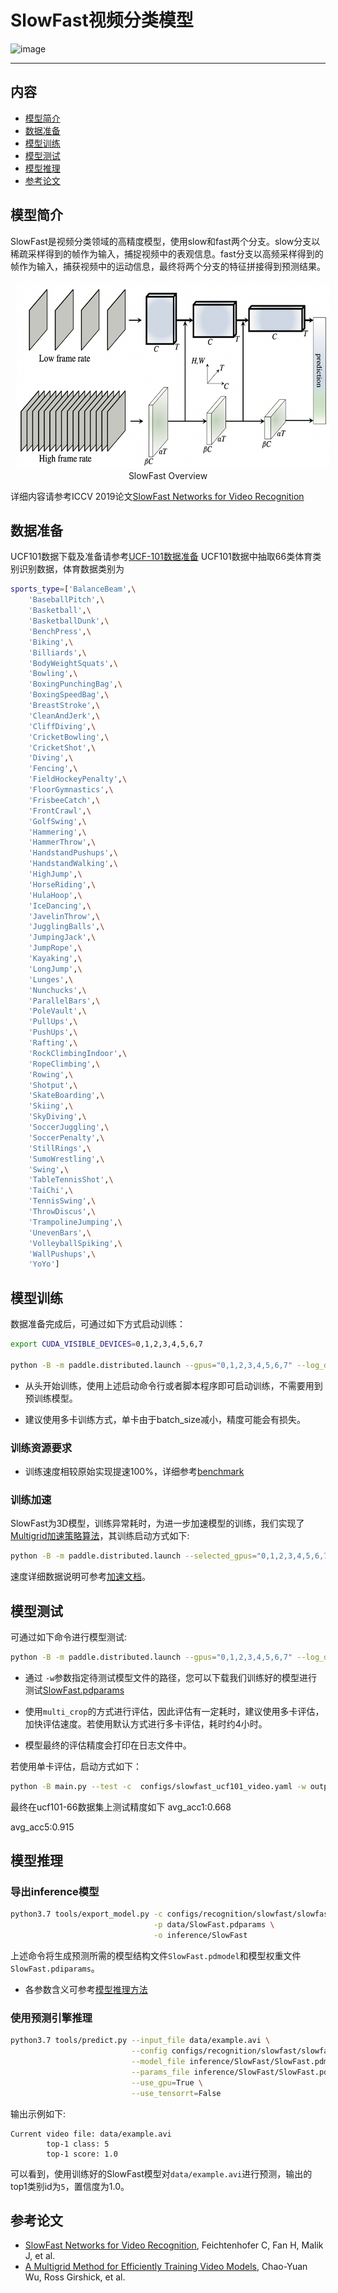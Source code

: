 <!---
简体中文 | [English](../../../en/model_zoo/recognition/slowfast.md)
-->
# SlowFast视频分类模型
![image](https://user-images.githubusercontent.com/51101236/186800808-cef3a31b-6f08-43b2-b61f-90b41fc5e0a6.png)

---
## 内容

- [模型简介](#模型简介)
- [数据准备](#数据准备)
- [模型训练](#模型训练)
- [模型测试](#模型测试)
- [模型推理](#模型推理)
- [参考论文](#参考论文)


## 模型简介

SlowFast是视频分类领域的高精度模型，使用slow和fast两个分支。slow分支以稀疏采样得到的帧作为输入，捕捉视频中的表观信息。fast分支以高频采样得到的帧作为输入，捕获视频中的运动信息，最终将两个分支的特征拼接得到预测结果。

<p align="center">
<img src="./images/SlowFast.png" height=300 width=500 hspace='10'/> <br />
SlowFast Overview
</p>

详细内容请参考ICCV 2019论文[SlowFast Networks for Video Recognition](https://arxiv.org/abs/1812.03982)


## 数据准备

UCF101数据下载及准备请参考[UCF-101数据准备](../../dataset/ucf101.md)
UCF101数据中抽取66类体育类别识别数据，体育数据类别为
```bash
sports_type=['BalanceBeam',\
    'BaseballPitch',\
    'Basketball',\
    'BasketballDunk',\
    'BenchPress',\
    'Biking',\
    'Billiards',\
    'BodyWeightSquats',\
    'Bowling',\
    'BoxingPunchingBag',\
    'BoxingSpeedBag',\
    'BreastStroke',\
    'CleanAndJerk',\
    'CliffDiving',\
    'CricketBowling',\
    'CricketShot',\
    'Diving',\
    'Fencing',\
    'FieldHockeyPenalty',\
    'FloorGymnastics',\
    'FrisbeeCatch',\
    'FrontCrawl',\
    'GolfSwing',\
    'Hammering',\
    'HammerThrow',\
    'HandstandPushups',\
    'HandstandWalking',\
    'HighJump',\
    'HorseRiding',\
    'HulaHoop',\
    'IceDancing',\
    'JavelinThrow',\
    'JugglingBalls',\
    'JumpingJack',\
    'JumpRope',\
    'Kayaking',\
    'LongJump',\
    'Lunges',\
    'Nunchucks',\
    'ParallelBars',\
    'PoleVault',\
    'PullUps',\
    'PushUps',\
    'Rafting',\
    'RockClimbingIndoor',\
    'RopeClimbing',\
    'Rowing',\
    'Shotput',\
    'SkateBoarding',\
    'Skiing',\
    'SkyDiving',\
    'SoccerJuggling',\
    'SoccerPenalty',\
    'StillRings',\
    'SumoWrestling',\
    'Swing',\
    'TableTennisShot',\
    'TaiChi',\
    'TennisSwing',\
    'ThrowDiscus',\
    'TrampolineJumping',\
    'UnevenBars',\
    'VolleyballSpiking',\
    'WallPushups',\
    'YoYo']
```


## 模型训练

数据准备完成后，可通过如下方式启动训练：

```bash
export CUDA_VISIBLE_DEVICES=0,1,2,3,4,5,6,7

python -B -m paddle.distributed.launch --gpus="0,1,2,3,4,5,6,7" --log_dir=log_slowfast  main.py --validate -c configs/slowfast_ucf101_video.yaml
```

- 从头开始训练，使用上述启动命令行或者脚本程序即可启动训练，不需要用到预训练模型。

- 建议使用多卡训练方式，单卡由于batch\_size减小，精度可能会有损失。


### 训练资源要求

*  训练速度相较原始实现提速100%，详细参考[benchmark](https://github.com/PaddlePaddle/PaddleVideo/blob/main/docs/zh-CN/benchmark.md#实验结果)

### 训练加速

SlowFast为3D模型，训练异常耗时，为进一步加速模型的训练，我们实现了[Multigrid加速策略算法](https://arxiv.org/abs/1912.00998)，其训练启动方式如下:

```bash
python -B -m paddle.distributed.launch --selected_gpus="0,1,2,3,4,5,6,7" --log_dir=log-slowfast main.py --validate --multigrid -c configs/recognition/slowfast/slowfast_multigrid.yaml
```

速度详细数据说明可参考[加速文档](https://github.com/PaddlePaddle/PaddleVideo/blob/develop/docs/zh-CN/tutorials/accelerate.md#%E8%AE%AD%E7%BB%83%E7%AD%96%E7%95%A5%E5%8A%A0%E9%80%9F)。

## 模型测试

可通过如下命令进行模型测试:

```bash
python -B -m paddle.distributed.launch --gpus="0,1,2,3,4,5,6,7" --log_dir=log_slowfast_test main.py --test -c  configs/slowfast_ucf101_video.yaml -w output/SlowFast/SlowFast_epoch_000020.pdparams
```

- 通过 `-w`参数指定待测试模型文件的路径，您可以下载我们训练好的模型进行测试[SlowFast.pdparams](https://videotag.bj.bcebos.com/PaddleVideo/SlowFast/SlowFast.pdparams)

- 使用```multi_crop```的方式进行评估，因此评估有一定耗时，建议使用多卡评估，加快评估速度。若使用默认方式进行多卡评估，耗时约4小时。

- 模型最终的评估精度会打印在日志文件中。

若使用单卡评估，启动方式如下：

```bash
python -B main.py --test -c  configs/slowfast_ucf101_video.yaml -w output/SlowFast/SlowFast_epoch_000020.pdparams
```

最终在ucf101-66数据集上测试精度如下
avg_acc1:0.668

avg_acc5:0.915



## 模型推理

### 导出inference模型

```bash
python3.7 tools/export_model.py -c configs/recognition/slowfast/slowfast.yaml \
                                -p data/SlowFast.pdparams \
                                -o inference/SlowFast
```

上述命令将生成预测所需的模型结构文件`SlowFast.pdmodel`和模型权重文件`SlowFast.pdiparams`。

- 各参数含义可参考[模型推理方法](https://github.com/PaddlePaddle/PaddleVideo/blob/release/2.0/docs/zh-CN/start.md#2-%E6%A8%A1%E5%9E%8B%E6%8E%A8%E7%90%86)

### 使用预测引擎推理

```bash
python3.7 tools/predict.py --input_file data/example.avi \
                           --config configs/recognition/slowfast/slowfast.yaml \
                           --model_file inference/SlowFast/SlowFast.pdmodel \
                           --params_file inference/SlowFast/SlowFast.pdiparams \
                           --use_gpu=True \
                           --use_tensorrt=False
```

输出示例如下:

```
Current video file: data/example.avi
        top-1 class: 5
        top-1 score: 1.0
```

可以看到，使用训练好的SlowFast模型对`data/example.avi`进行预测，输出的top1类别id为`5`，置信度为1.0。


## 参考论文

- [SlowFast Networks for Video Recognition](https://arxiv.org/abs/1812.03982), Feichtenhofer C, Fan H, Malik J, et al.
- [A Multigrid Method for Efficiently Training Video Models](https://arxiv.org/abs/1912.00998), Chao-Yuan Wu, Ross Girshick, et al.
